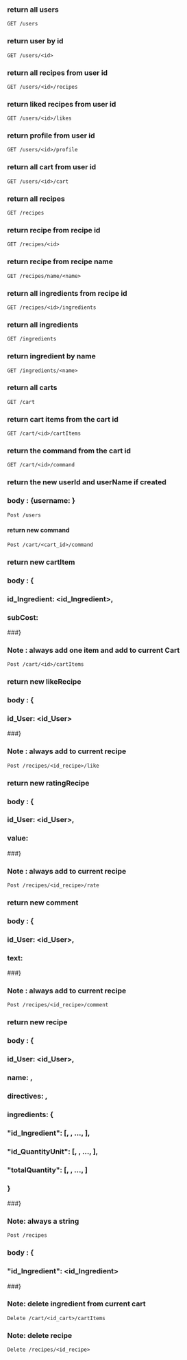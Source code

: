### return all users
`GET /users`

### return user by id
`GET /users/<id>`

### return all recipes from user id
`GET /users/<id>/recipes`

### return liked recipes from user id
`GET /users/<id>/likes`

### return profile from user id
`GET /users/<id>/profile`

### return all cart from user id
`GET /users/<id>/cart`

### return all recipes
`GET /recipes`

### return recipe from recipe id
`GET /recipes/<id>`

### return recipe from recipe name
`GET /recipes/name/<name>`

### return all ingredients from recipe id
`GET /recipes/<id>/ingredients`

### return all ingredients
`GET /ingredients`

### return ingredient by name
`GET /ingredients/<name>`

### return all carts
`GET /cart`

### return cart items from the cart id
`GET /cart/<id>/cartItems`

### return the command from the cart id
`GET /cart/<id>/command`

### return the new userId and userName if created
### body : {username: <username>}
`Post /users`



#### return new command
`Post /cart/<cart_id>/command`


### return new cartItem
### body : {
###   id_Ingredient: <id_Ingredient>,
###   subCost: <subCost>
###}
### Note : always add one item and add to current Cart
`Post /cart/<id>/cartItems`

### return new likeRecipe
### body : {
###   id_User: <id_User>
###}
### Note : always add to current recipe
`Post /recipes/<id_recipe>/like`

### return new ratingRecipe
### body : {
###   id_User: <id_User>,
###   value: <value>
###}
### Note : always add to current recipe
`Post /recipes/<id_recipe>/rate`

### return new comment
### body : {
###   id_User: <id_User>,
###   text: <text>
###}
### Note : always add to current recipe
`Post /recipes/<id_recipe>/comment`

### return new recipe
### body : {
###   id_User: <id_User>,
###   name: <name>,
###   directives: <directives>,
###   ingredients: {
###      "id_Ingredient": [<firstIngredient>, <secondIngredient>, ..., <lastIngredient>],
###      "id_QuantityUnit": [<firstQuantityUnit>, <secondQuantityUnit>, ..., <lastQuantityUnit>],
###      "totalQuantity": [<firstTotalQuantity>, <secondTotalQuantity>, ..., <lastTotalQuantity>]
###   }
###}
### Note: always a string
`Post /recipes`


### body : {
###    "id_Ingredient": <id_Ingredient>
###}
### Note: delete ingredient from current cart
`Delete /cart/<id_cart>/cartItems`


### Note: delete recipe
`Delete /recipes/<id_recipe>`
